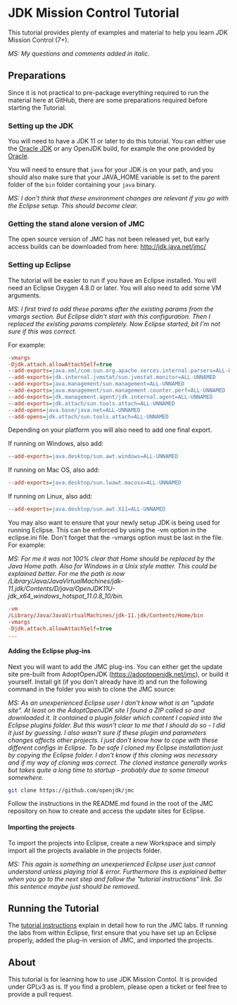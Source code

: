 # JDK Mission Control Tutorial

This tutorial provides plenty of examples and material to help you learn JDK Mission Control (7+).

*MS: My questions and comments added in italic.*

## Preparations
Since it is not practical to pre-package everything required to run the material here at GitHub, there are some preparations required before starting the Tutorial.

### Setting up the JDK
You will need to have a JDK 11 or later to do this tutorial. You can either use the [Oracle JDK](http://java.oracle.com) or any OpenJDK build, for example the one provided by [Oracle](http://jdk.java.net/11/).

You will need to ensure that `java` for your JDK is on your path, and you should also make sure that your JAVA_HOME variable is set to the parent folder of the `bin` folder containing your `java` binary.

*MS: I don't think that these environment changes are relevant if you go with the Eclipse setup. This should become clear.*

### Getting the stand alone version of JMC
The open source version of JMC has not been released yet, but early access builds can be downloaded from here:
http://jdk.java.net/jmc/

### Setting up Eclipse
The tutorial will be easier to run if you have an Eclipse installed. You will need an Eclipse Oxygen 4.8.0 or later. You will also need to add some VM arguments. 

*MS: I first tried to add these params after the existing params from the vmargs section. But Eclipse didn't start with this configuration. Then I replaced the existing params completely. Now Eclipse started, bit I'm not sure if this was correct.*

For example:

```ini
-vmargs
-Djdk.attach.allowAttachSelf=true
--add-exports=java.xml/com.sun.org.apache.xerces.internal.parsers=ALL-UNNAMED
--add-exports=jdk.internal.jvmstat/sun.jvmstat.monitor=ALL-UNNAMED
--add-exports=java.management/sun.management=ALL-UNNAMED
--add-exports=java.management/sun.management.counter.perf=ALL-UNNAMED
--add-exports=jdk.management.agent/jdk.internal.agent=ALL-UNNAMED
--add-exports=jdk.attach/sun.tools.attach=ALL-UNNAMED
--add-opens=java.base/java.net=ALL-UNNAMED
--add-opens=jdk.attach/sun.tools.attach=ALL-UNNAMED
```

Depending on your platform you will also need to add one final export.

If running on Windows, also add:

```ini
--add-exports=java.desktop/sun.awt.windows=ALL-UNNAMED
```

If running on Mac OS, also add:

```ini
--add-exports=java.desktop/sun.lwawt.macosx=ALL-UNNAMED
```

If running on Linux, also add:

```ini
--add-exports=java.desktop/sun.awt.X11=ALL-UNNAMED
```

You may also want to ensure that your newly setup JDK is being used for running Eclipse. This can be enforced by using the -vm option in the eclipse.ini file. Don't forget that the -vmargs option must be last in the file. For example:

*MS: For me it was not 100% clear that Home should be replaced by the Java Home path. Also for Windows in a Unix style matter. This could be explained better. For me the path is now /Library/Java/JavaVirtualMachines/jdk-11.jdk/Contents/D/java/OpenJDK11U-jdk_x64_windows_hotspot_11.0.8_10/bin.*

```ini
-vm
/Library/Java/JavaVirtualMachines/jdk-11.jdk/Contents/Home/bin
-vmargs
-Djdk.attach.allowAttachSelf=true
...
```

#### Adding the Eclipse plug-ins

Next you will want to add the JMC plug-ins. You can either get the update site pre-built from AdoptOpenJDK (https://adoptopenjdk.net/jmc), or build it yourself. Install git (if you don't already have it) and run the following command in the folder you wish to clone the JMC source:

*MS: As an unexperienced Eclipse user I don't know what is an "update site". At least on the AdoptOpenJDK site I found a ZIP called so and downloaded it. It contained a plugin folder which content I copied into the Eclipse plugins folder. But this wasn't clear to me that I should do so - I did it just by guessing. I also wasn't sure if these plugin and parameters changes affects other projects. I just don't know how to cope with these different configs in Eclipse. To be safe I cloned my Eclipse installation just by copying the Eclipse folder. I don't know if this cloning was necessary and if my way of cloning was correct. The cloned instance generally works but takes quite a long time to startup - probably due to some timeout somewhere.*

```bash
git clone https://github.com/openjdk/jmc
```

Follow the instructions in the README.md found in the root of the JMC repository on how to create and access the update sites for Eclipse.

#### Importing the projects
To import the projects into Eclipse, create a new Workspace and simply import all the projects available in the projects folder.

*MS: This again is something an unexperienced Eclipse user just cannot understand unless playing trial & error. Furthermore this is explained better when you go to the next step and follow the "tutorial instructions" link. So this sentence maybe just should be removed.*

## Running the Tutorial
The [tutorial instructions](docs) explain in detail how to run the JMC labs. If running the labs from within Eclipse, first ensure that you have set up an Eclipse properly, added the plug-in version of JMC, and imported the projects.

## About
This tutorial is for learning how to use JDK Mission Contol. It is provided under GPLv3 as is. If you find a problem, please open a ticket or feel free to provide a pull request.
